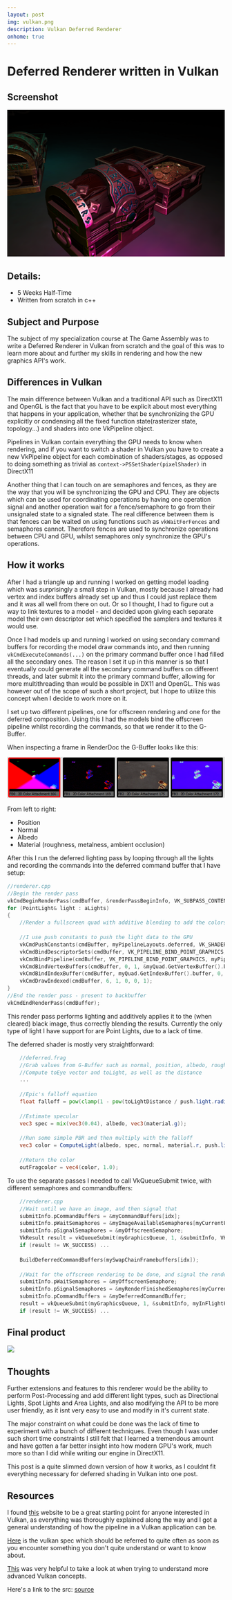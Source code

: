 ```yaml
---
layout: post
img: vulkan.png
description: Vulkan Deferred Renderer
onhome: true
---
```


# Deferred Renderer written in Vulkan

## Screenshot
![](../assets/img/vulkan.png)

## Details:
- 5 Weeks Half-Time
- Written from scratch in c++

## Subject and Purpose
The subject of my specialization course at The Game Assembly was to write a Deferred Renderer in Vulkan from scratch and the goal of this was to learn more about and further my skills in rendering and how the new graphics API's work.

## Differences in Vulkan
The main difference between Vulkan and a traditional API such as DirectX11 and OpenGL is the fact that you have to be explicit about most everything that happens in your application, whether that be synchronizing the GPU explicitly or condensing all the fixed function state(rasterizer state, topology...) and shaders into one VkPipeline object.

Pipelines in Vulkan contain everything the GPU needs to know when rendering, and if you want to switch a shader in Vulkan you have to create a new VkPipeline object for each combination of shaders/stages, as opposed to doing something as trivial as `context->PSSetShader(pixelShader)` in DirectX11

Another thing that I can touch on are semaphores and fences, as they are the way that you will be synchronizing the GPU and CPU. They are objects which can be used for coordinating operations by having one operation signal and another operation wait for a fence/semaphore to go from their unsignaled state to a signaled state. The real difference between them is that fences can be waited on using functions such as `vkWaitForFences` and semaphores cannot. Therefore fences are used to synchronize operations between CPU and GPU, whilst semaphores only synchronize the GPU's operations.

## How it works
After I had a triangle up and running I worked on getting model loading which was surprisingly a small step in Vulkan, mostly because I already had vertex and index buffers already set up and thus I could just replace them and it was all well from there on out. Or so I thought, I had to figure out a way to link textures to a model - and decided upon giving each separate model their own descriptor set which specified the samplers and textures it would use.

Once I had models up and running I worked on using secondary command buffers for recording the model draw commands into, and then running `vkCmdExecuteCommands(...)` on the primary command buffer once I had filled all the secondary ones.
The reason I set it up in this manner is so that I eventually could generate all the secondary command buffers on different threads, and later submit it into the primary command buffer, allowing for more multithreading than would be possible in DX11 and OpenGL. This was however out of the scope of such a short project, but I hope to utilize this concept when I decide to work more on it.

I set up two different pipelines, one for offscreen rendering and one for the deferred composition.
Using this I had the models bind the offscreen pipeline whilst recording the commands, so that we render it to the G-Buffer.

When inspecting a frame in RenderDoc the G-Buffer looks like this: 

![](../assets/img/gbuffer.png)

From left to right: 
- Position 
- Normal 
- Albedo 
- Material (roughness, metalness, ambient occlusion)

After this I run the deferred lighting pass by looping through all the lights and recording the commands into the deferred command buffer that I have setup:
```cpp
//renderer.cpp
//Begin the render pass
vkCmdBeginRenderPass(cmdBuffer, &renderPassBeginInfo, VK_SUBPASS_CONTENTS_INLINE);
for (PointLight& light : aLights)
{
    //Render a fullscreen quad with additive blending to add the colors of the different point lights to the scene using the G-Buffer for lighting and albedo data.
    
    //I use push constants to push the light data to the GPU
    vkCmdPushConstants(cmdBuffer, myPipelineLayouts.deferred, VK_SHADER_STAGE_FRAGMENT_BIT, 0, sizeof(PointLight), &light);
    vkCmdBindDescriptorSets(cmdBuffer, VK_PIPELINE_BIND_POINT_GRAPHICS, myPipelineLayouts.deferred, 0, 1, &myDescriptorSet, 0, nullptr);
    vkCmdBindPipeline(cmdBuffer, VK_PIPELINE_BIND_POINT_GRAPHICS, myPipelines.deferred);
    vkCmdBindVertexBuffers(cmdBuffer, 0, 1, &myQuad.GetVertexBuffer().buffer, offsets);
    vkCmdBindIndexBuffer(cmdBuffer, myQuad.GetIndexBuffer().buffer, 0, VK_INDEX_TYPE_UINT32);
    vkCmdDrawIndexed(cmdBuffer, 6, 1, 0, 0, 1);
}
//End the render pass - present to backbuffer
vkCmdEndRenderPass(cmdBuffer);
```

This render pass performs lighting and additively applies it to the (when cleared) black image, thus correctly blending the results. Currently the only type of light I have support for are Point Lights, due to a lack of time.

The deferred shader is mostly very straightforward: 
```glsl
    //deferred.frag
    //Grab values from G-Buffer such as normal, position, albedo, roughness, etc...
    //Compute toEye vector and toLight, as well as the distance
    ...

    //Epic's falloff equation
    float falloff = pow(clamp(1 - pow(toLightDistance / push.light.radius, 4), 0, 1), 2) / (toLightDistance * toLightDistance + 1);

    //Estimate specular
    vec3 spec = mix(vec3(0.04), albedo, vec3(material.g));

    //Run some simple PBR and then multiply with the falloff
    vec3 color = ComputeLight(albedo, spec, normal, material.r, push.light.color, toLight, toEye) * falloff;

    //Return the color
    outFragcolor = vec4(color, 1.0);
```

To use the separate passes I needed to call VkQueueSubmit twice, with different semaphores and commandbuffers:
```cpp
    //renderer.cpp
    //Wait until we have an image, and then signal that
    submitInfo.pCommandBuffers = &myCommandBuffers[idx];
    submitInfo.pWaitSemaphores = &myImageAvailableSemaphores[myCurrentFrame];
    submitInfo.pSignalSemaphores = &myOffscreenSemaphore;
    VkResult result = vkQueueSubmit(myGraphicsQueue, 1, &submitInfo, VK_NULL_HANDLE);
    if (result != VK_SUCCESS) ...

    BuildDeferredCommandBuffers(mySwapChainFramebuffers[idx]); 

    //Wait for the offscreen rendering to be done, and signal the render finished semaphore when done, so we can present to the backbuffer.
    submitInfo.pWaitSemaphores = &myOffscreenSemaphore;
    submitInfo.pSignalSemaphores = &myRenderFinishedSemaphores[myCurrentFrame];
    submitInfo.pCommandBuffers = &myDeferredCommandBuffer;  
    result = vkQueueSubmit(myGraphicsQueue, 1, &submitInfo, myInFlightFences[myCurrentFrame]);
    if (result != VK_SUCCESS) ...
```

## Final product

![](../assets/img/vulkan.gif)

## Thoughts
Further extensions and features to this renderer would be the ability to perform Post-Processing and add different light types, such as Directional Lights, Spot Lights and Area Lights, and also modifying the API to be more user friendly, as it isnt very easy to use and modify in it's current state.

The major constraint on what could be done was the lack of time to experiment with a bunch of different techniques. Even though I was under such short time constraints I still felt that I learned a tremendous amount and have gotten a far better insight into how modern GPU's work, much more so than I did while writing our engine in DirectX11.

This post is a quite slimmed down version of how it works, as I couldnt fit everything necessary for deferred shading in Vulkan into one post.

## Resources
I found [this](https://vulkan-tutorial.com/ "Vulkan Tutorial") website to be a great starting point for anyone interested in Vulkan, as everything was thoroughly explained along the way and I got a general understanding of how the pipeline in a Vulkan application can be.

[Here](https://www.khronos.org/registry/vulkan/specs/1.1-extensions/html/vkspec.html "Vulkan Spec") is the vulkan spec which should be referred to quite often as soon as you encounter something you don't quite understand or want to know about.

[This](https://github.com/SaschaWillems/Vulkan "Sascha's Vulkan Examples") was very helpful to take a look at when trying to understand more advanced Vulkan concepts.

Here's a link to the src: [source](https://github.com/KyaZero/DeferredVulkan "DeferredVulkan on GitHub")
